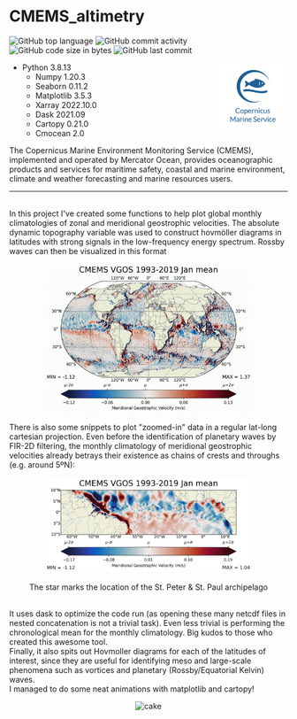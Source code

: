 # CMEMS_altimetry
 

![GitHub top language](https://img.shields.io/github/languages/top/hbatistuzzo/CMEMS_altimetry)
![GitHub commit activity](https://img.shields.io/github/commit-activity/m/hbatistuzzo/CMEMS_altimetry)
![GitHub code size in bytes](https://img.shields.io/github/languages/code-size/hbatistuzzo/CMEMS_altimetry)
![GitHub last commit](https://img.shields.io/github/last-commit/hbatistuzzo/CMEMS_altimetry)

<img src="cmems.jpg" align="right" width="25%"/>

- Python 3.8.13
	- Numpy 1.20.3
	- Seaborn 0.11.2
	- Matplotlib 3.5.3
	- Xarray 2022.10.0
	- Dask 2021.09
	- Cartopy 0.21.0
	- Cmocean 2.0


The Copernicus Marine Environment Monitoring Service (CMEMS), implemented and operated by Mercator Ocean, provides oceanographic products and services for maritime safety, coastal and marine environment, climate and weather forecasting and marine resources users.

---

<br/>
In this project I've created some functions to help plot global monthly climatologies of zonal and meridional geostrophic velocities. The absolute dynamic topography variable was used to construct hovmöller diagrams in latitudes with strong signals in the low-frequency energy spectrum. Rossby waves can then be visualized in this format
<p align="center"><img src="vgos.gif"alt="full"  width="75%"></p>


There is also some snippets to plot "zoomed-in" data in a regular lat-long cartesian projection. Even before the identification of planetary waves by FIR-2D filtering, the monthly climatology of meridional geostrophic velocities already betrays their existence as chains of crests and throughs (e.g. around 5ºN):

<p align = "center">
<img src="vgos_Jan_mean_ilhas.png" alt="ilhas3" width="75%">
</p>

<p align = "center">
The star marks the location of the St. Peter & St. Paul archipelago
</p>

<br/>
It uses dask to optimize the code run (as opening these many netcdf files in nested concatenation is not a trivial task). Even less trivial is performing the chronological
mean for the monthly climatology. Big kudos to those who created this awesome tool.
<br/>
Finally, it also spits out Hovmoller diagrams for each of the latitudes of interest, since they are useful for identifying meso and large-scale phenomena such as vortices and planetary (Rossby/Equatorial Kelvin) waves.
<br/>
I managed to do some neat animations with matplotlib and cartopy!
<p align="center"><img src="https://im3.ezgif.com/tmp/ezgif-3-058b56cfa6.gif" width="100%" alt="cake"></p>